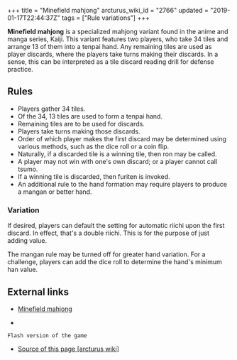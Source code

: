 +++
title = "Minefield mahjong"
arcturus_wiki_id = "2766"
updated = "2019-01-17T22:44:37Z"
tags = ["Rule variations"]
+++

**Minefield mahjong** is a specialized mahjong variant found in the anime and manga series, Kaiji.
This variant features two players, who take 34 tiles and arrange 13 of them into a tenpai hand. Any
remaining tiles are used as player discards, where the players take turns making their discards. In
a sense, this can be interpreted as a tile discard reading drill for defense practice.

## Rules

- Players gather 34 tiles.
- Of the 34, 13 tiles are used to form a tenpai hand.
- Remaining tiles are to be used for discards.
- Players take turns making those discards.
- Order of which player makes the first discard may be determined using various methods, such as the
  dice roll or a coin flip.
- Naturally, if a discarded tile is a winning tile, then ron may be called.
- A player may not win with one's own discard; or a player cannot call tsumo.
- If a winning tile is discarded, then furiten is invoked.
- An additional rule to the hand formation may require players to produce a mangan or better hand.

### Variation

If desired, players can default the setting for automatic riichi upon the first discard. In effect,
that's a double riichi. This is for the purpose of just adding value.

The mangan rule may be turned off for greater hand variation. For a challenge, players can add the
dice roll to determine the hand's minimum han value.

## External links

- [Minefield mahjong](http://pwmarcz.pl/minefield/)

<!-- end list -->

-

    Flash version of the game

- [Source of this page [arcturus wiki]](http://arcturus.su/wiki/Minefield_mahjong)
